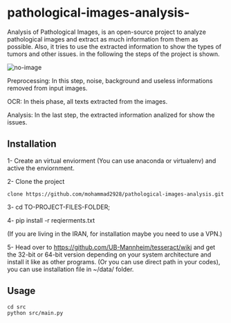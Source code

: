 # pathological-images-analysis-
Analysis of Pathological Images, is an open-source project to analyze pathological images and extract as much information from them as possible. 
Also, it tries to use the extracted information to show the types of tumors and other issues. in the following the steps of the project is shown.

![no-image]("https://github.com/mohammad2928/pathological-images-analysis/docs/images/pathalogical-image-analysis.pdf")

Preprocessing:
In this step, noise, background and useless informations removed from input images. 

OCR:
In theis phase, all texts extracted from the images. 

Analysis:
In the last step, the extracted information analized for show the issues. 
        

## Installation

1- Create an virtual enviorment (You can use anaconda or virtualenv) and active the enviornment.

2- Clone the project

```
clone https://github.com/mohammad2928/pathological-images-analysis.git
```

3- cd TO-PROJECT-FILES-FOLDER;

4- pip install -r reqierments.txt

(If you are living in the IRAN, for installation maybe you need to use a VPN.)

5- Head over to https://github.com/UB-Mannheim/tesseract/wiki and get the 32-bit or 64-bit version depending on your system architecture and install it like as other programs. 
(Or you can use direct path in your codes), you can use installation file in ~/data/ folder.

## Usage 

```
cd src
python src/main.py

```
